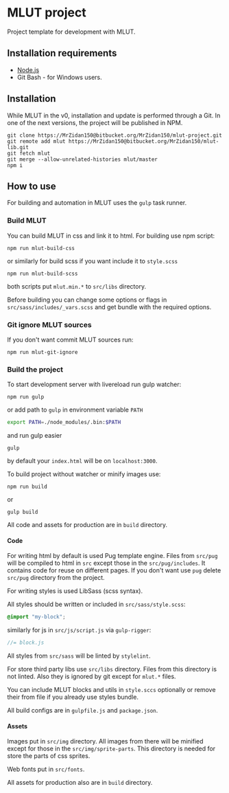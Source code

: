 # MLUT project
Project template for development with MLUT.

## Installation requirements
* [Node.js](https://nodejs.org/en/)
* Git Bash - for Windows users.

## Installation
While MLUT in the v0, installation and update is performed through a Git. In one of the next versions, the project will be published in NPM.

```
git clone https://MrZidan150@bitbucket.org/MrZidan150/mlut-project.git
git remote add mlut https://MrZidan150@bitbucket.org/MrZidan150/mlut-lib.git  
git fetch mlut 
git merge --allow-unrelated-histories mlut/master 
npm i
```

## How to use
For building and automation in MLUT uses the `gulp` task runner.
### Build MLUT
You can build MLUT in css and link it to html. For building use npm script:
```
npm run mlut-build-css
```
or similarly for build scss if you want include it to `style.scss`
```
npm run mlut-build-scss
```
both scripts put `mlut.min.*` to `src/libs` directory.

Before building you can change some options or flags in `src/sass/includes/_vars.scss` and get bundle with the required options.

### Git ignore MLUT sources
If you don't want commit MLUT sources run:
```
npm run mlut-git-ignore
```

### Build the project
To start development server with livereload run gulp watcher:
```
npm run gulp 
```
or add path to `gulp` in environment variable `PATH`
```bash
export PATH=./node_modules/.bin:$PATH
```
and run gulp easier
```
gulp
```
by default your `index.html` will be on `localhost:3000`.

To build project without watcher or minify images use:
```
npm run build 
```
or
```
gulp build
```

All code and assets for production are in `build` directory.

#### Code
For writing html by default is used Pug template engine. Files from `src/pug` will be compiled to html in `src` except those in the `src/pug/includes`. It contains code for reuse on different pages. If you don't want use `pug` delete `src/pug` directory from the project.

For writing styles is used LibSass (scss syntax).

All styles should be written or included in `src/sass/style.scss`:
```scss
@import "my-block";
```
similarly for js in `src/js/script.js` via `gulp-rigger`:
```js
//= block.js
```

All styles from `src/sass` will be linted by `stylelint`. 

For store third party libs use `src/libs` directory. Files from this directory is not linted. Also they is ignored by git except for `mlut.*` files.

You can include MLUT blocks and utils in `style.sccs` optionally or remove their from file if you already use styles bundle.

All build configs are in `gulpfile.js` and `package.json`.

#### Assets
Images put in `src/img` directory. All images from there will be minified except for those in the `src/img/sprite-parts`. This directory is needed for store the parts of css sprites.

Web fonts put in `src/fonts`.

All assets for production also are in `build` directory.